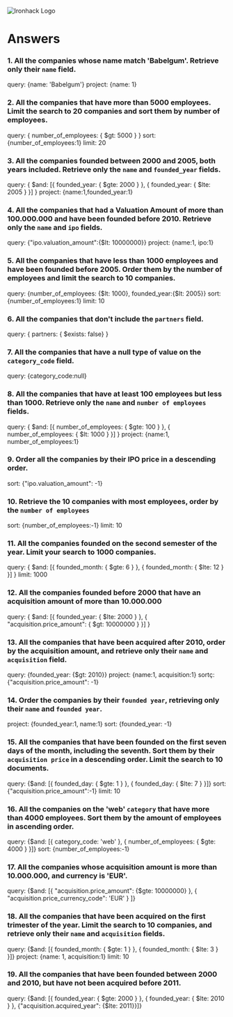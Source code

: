 ![Ironhack Logo](https://i.imgur.com/1QgrNNw.png)

# Answers

### 1. All the companies whose name match 'Babelgum'. Retrieve only their `name` field.

query: {name: 'Babelgum'} project: {name: 1}

### 2. All the companies that have more than 5000 employees. Limit the search to 20 companies and sort them by **number of employees**.

query: { number_of_employees: { $gt: 5000 } } sort: {number_of_employees:1} limit: 20

### 3. All the companies founded between 2000 and 2005, both years included. Retrieve only the `name` and `founded_year` fields.

query: { $and: [{ founded_year: { $gte: 2000 } }, { founded_year: { $lte: 2005 } }] } project: {name:1,founded_year:1}

### 4. All the companies that had a Valuation Amount of more than 100.000.000 and have been founded before 2010. Retrieve only the `name` and `ipo` fields.

query: {"ipo.valuation_amount":{$lt: 10000000}} project: {name:1, ipo:1}

### 5. All the companies that have less than 1000 employees and have been founded before 2005. Order them by the number of employees and limit the search to 10 companies.

query: {number_of_employees: {$lt: 1000}, founded_year:{$lt: 2005}} sort: {number_of_employees:1} limit: 10

### 6. All the companies that don't include the `partners` field.

query: { partners: { $exists: false} }

### 7. All the companies that have a null type of value on the `category_code` field.

query: {category_code:null}

### 8. All the companies that have at least 100 employees but less than 1000. Retrieve only the `name` and `number of employees` fields.

query: { $and: [{ number_of_employees: { $gte: 100 } }, { number_of_employees: { $lt: 1000 } }] } project: {name:1, number_of_employees:1}

### 9. Order all the companies by their IPO price in a descending order.

sort: {"ipo.valuation_amount": -1}

### 10. Retrieve the 10 companies with most employees, order by the `number of employees`

sort: {number_of_employees:-1} limit: 10

### 11. All the companies founded on the second semester of the year. Limit your search to 1000 companies.

query: { $and: [{ founded_month: { $gte: 6 } }, { founded_month: { $lte: 12 } }] } limit: 1000

### 12. All the companies founded before 2000 that have an acquisition amount of more than 10.000.000

query: { $and: [{ founded_year: { $lte: 2000 } }, { "acquisition.price_amount": { $gt: 10000000 } }] }

### 13. All the companies that have been acquired after 2010, order by the acquisition amount, and retrieve only their `name` and `acquisition` field.

query: {founded_year: {$gt: 2010}} project: {name:1, acquisition:1} sortç: {"acquisition.price_amount": -1}

### 14. Order the companies by their `founded year`, retrieving only their `name` and `founded year`.

project: {founded_year:1, name:1} sort: {founded_year: -1}

### 15. All the companies that have been founded on the first seven days of the month, including the seventh. Sort them by their `acquisition price` in a descending order. Limit the search to 10 documents.

query: {$and: [{ founded_day: { $gte: 1 } }, { founded_day: { $lte: 7 } }]} sort: {"acquisition.price_amount":-1} limit: 10

### 16. All the companies on the 'web' `category` that have more than 4000 employees. Sort them by the amount of employees in ascending order.

query: {$and: [{ category_code: 'web' }, { number_of_employees: { $gte: 4000 } }]} sort: {number_of_employees:-1}

### 17. All the companies whose acquisition amount is more than 10.000.000, and currency is 'EUR'.

query: {$and: [{ "acquisition.price_amount": {$gte: 10000000} }, { "acquisition.price_currency_code": 'EUR' } ]}

### 18. All the companies that have been acquired on the first trimester of the year. Limit the search to 10 companies, and retrieve only their `name` and `acquisition` fields.

query:  {$and: [{ founded_month: { $gte: 1 } }, { founded_month: { $lte: 3 } }]} project: {name: 1, acquisition:1} limit: 10

### 19. All the companies that have been founded between 2000 and 2010, but have not been acquired before 2011.

query:  {$and: [{ founded_year: { $gte: 2000 } }, { founded_year: { $lte: 2010 } }, {"acquisition.acquired_year": {$lte: 2011}}]}
